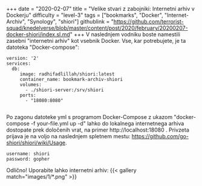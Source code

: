 +++
date = "2020-02-07"
title = "Velike stvari z zabojniki: Internetni arhiv v Dockerju"
difficulty = "level-3"
tags = ["bookmarks", "Docker", "Internet-Archiv", "Synology", "shiori"]
githublink = "https://github.com/terrorist-squad/knedelverse/blob/master/content/post/2020/february/20200207-docker-shiori/index.sl.md"
+++
V naslednjem vodniku boste namestili zasebni "internetni arhiv" kot vsebnik Docker. Vse, kar potrebujete, je ta datoteka "Docker-compose":
```
version: '2'
services:
  db:
     image: radhifadlillah/shiori:latest
     container_name: bookmark-archiv-shiori
     volumes:
       - ./shiori-server:/srv/shiori
     ports:
       - "18080:8080"


```
Po zagonu datoteke yml s programom Docker-Compose z ukazom "docker-compose -f your-file.yml up -d" lahko do lokalnega internetnega arhiva dostopate prek določenih vrat, na primer http://localhost:18080 . Privzeta prijava je na voljo na naslednjem spletnem mestu: https://github.com/go-shiori/shiori/wiki/Usage.
```
username: shiori
password: gopher

```
Odlično! Uporabite lahko internetni arhiv:
{{< gallery match="images/1/*.png" >}}
